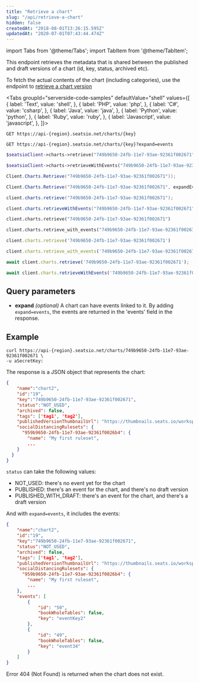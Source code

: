 ```yaml
---
title: "Retrieve a chart"
slug: "/api/retrieve-a-chart"
hidden: false
createdAt: "2018-08-01T13:26:15.595Z"
updatedAt: "2020-07-01T07:43:44.474Z"
---
```


import Tabs from '@theme/Tabs';
import TabItem from '@theme/TabItem';

This endpoint retrieves the metadata that is shared between the published and draft versions of a chart (id, key, status, archived etc).

To fetch the actual contents of the chart (including categories), use the endpoint to [retrieve a chart version](/docs/api/retrieve-a-chart-version)



<Tabs 
  groupId="serverside-code-samples"
  defaultValue="shell"
  values={[
{ label: 'Text', value: 'shell', },
{ label: 'PHP', value: 'php', },
{ label: 'C#', value: 'csharp', },
{ label: 'Java', value: 'java', },
{ label: 'Python', value: 'python', },
{ label: 'Ruby', value: 'ruby', },
{ label: 'Javascript', value: 'javascript', },
]}>
<TabItem value='shell'>

```shell
GET https://api-{region}.seatsio.net/charts/{key}

GET https://api-{region}.seatsio.net/charts/{key}?expand=events
```

</TabItem>
<TabItem value='php'>

```php
$seatsioClient->charts->retrieve("749b9650-24fb-11e7-93ae-92361f002671");

$seatsioClient->charts->retrieveWithEvents("749b9650-24fb-11e7-93ae-92361f002671");
```

</TabItem>
<TabItem value='csharp'>

```csharp
Client.Charts.Retrieve("749b9650-24fb-11e7-93ae-92361f002671"));

Client.Charts.Retrieve("749b9650-24fb-11e7-93ae-92361f002671", expandEvents: true));
```

</TabItem>
<TabItem value='java'>

```java
client.charts.retrieve("749b9650-24fb-11e7-93ae-92361f002671");

client.charts.retrieveWithEvents("749b9650-24fb-11e7-93ae-92361f002671");
```

</TabItem>
<TabItem value='python'>

```python
client.charts.retrieve("749b9650-24fb-11e7-93ae-92361f002671")

client.charts.retrieve_with_events("749b9650-24fb-11e7-93ae-92361f002671")
```

</TabItem>
<TabItem value='ruby'>

```ruby
client.charts.retrieve('749b9650-24fb-11e7-93ae-92361f002671')

client.charts.retrieve_with_events('749b9650-24fb-11e7-93ae-92361f002671')
```

</TabItem>
<TabItem value='javascript'>

```javascript
await client.charts.retrieve('749b9650-24fb-11e7-93ae-92361f002671');

await client.charts.retrieveWithEvents('749b9650-24fb-11e7-93ae-92361f002671');
```

</TabItem>
</Tabs>





## Query parameters

* **expand** *(optional)*
A chart can have events linked to it. By adding `expand=events`, the events are returned in the 'events' field in the response. 

## Example



```shell
curl https://api-{region}.seatsio.net/charts/749b9650-24fb-11e7-93ae-92361f002671 \
-u aSecretKey:
```

The response is a JSON object that represents the chart:

```json
{
    "name":"chart2",
    "id":"19",
    "key":"749b9650-24fb-11e7-93ae-92361f002671",
    "status":"NOT_USED",
    "archived": false,
    "tags": ['tag1', 'tag2'],
    "publishedVersionThumbnailUrl": "https://thumbnails.seats.io/workspaceKey/.../published/.../thumbnail",
    "socialDistancingRulesets": {
      "959b9650-24fb-11e7-93ae-92361f0026b4": {
        "name": "My first ruleset",
        ...
    }
  }
}
```

`status` can take the following values:
- NOT_USED: there's no event yet for the chart
- PUBLISHED: there's an event for the chart, and there's no draft version
- PUBLISHED_WITH_DRAFT: there's an event for the chart, and there's a draft version

And with `expand=events`, it includes the events:

```json
{
    "name":"chart2",
    "id":"19",
    "key":"749b9650-24fb-11e7-93ae-92361f002671",
    "status":"NOT_USED",
    "archived": false,
    "tags": ['tag1', 'tag2'],
    "publishedVersionThumbnailUrl": "https://thumbnails.seats.io/workspaceKey/.../published/.../thumbnail",
    "socialDistancingRulesets": {
      "959b9650-24fb-11e7-93ae-92361f0026b4": {
        "name": "My first ruleset",
        ...
    },
    "events": [
        {
            "id": "50",
            "bookWholeTables": false,
            "key": "eventKey2"
        },
        {
            "id": "49",
            "bookWholeTables": false,
            "key": "event34"
        }
    ]
}
```

Error 404 (Not Found) is returned when the chart does not exist.
